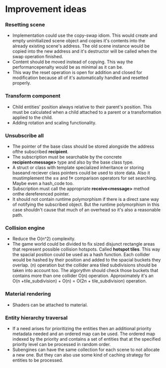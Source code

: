# Improvement ideas

### Resetting scene
- Implementation could use the copy-swap idiom. This would create and empty uninitialized scene object and copies it's contents into the already existing scene's address. The old scene instance would be copied into the new address and it's destructor will be called when the swap operation finished.
- Content should be moved instead of copying. This way the performancepenalty would be as minimal as it can be.
- This way the reset operation is open for addition and closed for modification because all of it's automatically handled and resetted properly.

### Transform component
- Child entities' position always relative to their parent's position. This must be calculated when a child attached to a parent or a transformation applied to the child.
- Adding rotation and scaling functionality.

### Unsubscribe all
- The pointer of the base class should be stored alongside the address ofthe subscribed **recipient<Message>**.
- The subscription must be searchable by the concrete **recipient\<message\>** type and also by the base class type.
- A struct or class with template specialized inheritance or storing baseand reciever class pointers could be used to store data. Also it mustimplement the **==** and **!=** comparison operators for set searching. Maybe even a hash_code too.
- Subscription must call the appropriate **receive\<message\>** method onthe dereferenced pointer.
- It should not contain runtime polymorphism if there is a direct sane way of notifying the subscribed object. But the runtime polymorphism in this case shouldn't cause that much of an overhead so it's also a reasonable path.

### Collision engine
- Reduce the O(n^2) complexity.
- The game world could be divided to fix sized disjunct rectangle areas that represent possible collision hotspots. Called **hotspot tiles**. This way the spacial position could be used as a hash function. Each collider would be hashed by their position and added to the spacial buckets they overlap. (n) operation but the collider area tiled subdivisions should be taken into account too. The algorythm should check those buckets that contains more than one collider O(n) operation. Approximately it's an O(n +tile_subdivision) + O(n) = O(2n + tile_subdivision) operation.

### Material rendering
- Shaders can be attached to material.

### Entity hierarchy traversal
- If a need arises for prioritizing the entities then an additional priority metadata needed and an ordered map can be used. The ordered map indexed by the priority and contains a set of entities that at the specified priority level can be processed in random order.
- Subengines can have the same collection for each scene to not allocate a new one. But they can also use some kind of caching strategy for entities to be processed.
